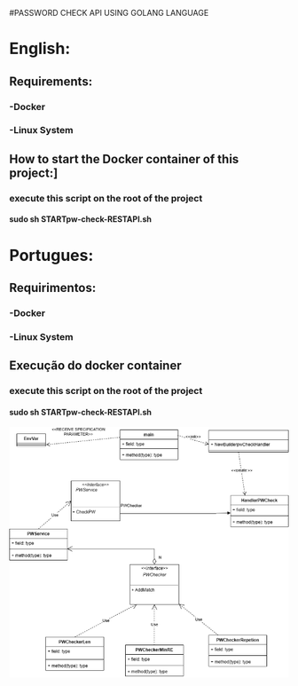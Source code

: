 #PASSWORD CHECK API USING GOLANG LANGUAGE

# English:
## Requirements:
### -Docker
### -Linux System

## How to start the Docker container of this project:]
### execute this script on the root of the project
#### sudo sh STARTpw-check-RESTAPI.sh




# Portugues:
## Requirimentos:
### -Docker
### -Linux System

## Execução do docker container
### execute this script on the root of the project
#### sudo sh STARTpw-check-RESTAPI.sh

![UML class Diagram](/readme-assets/UMCLASSDIAGRAM.png)